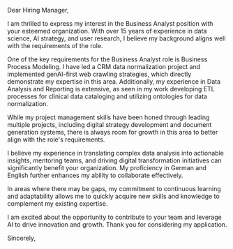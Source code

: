Dear Hiring Manager,

I am thrilled to express my interest in the Business Analyst position with your esteemed organization. With over 15 years of experience in data science, AI strategy, and user research, I believe my background aligns well with the requirements of the role.

One of the key requirements for the Business Analyst role is Business Process Modeling. I have led a CRM data normalization project and implemented genAI-first web crawling strategies, which directly demonstrate my expertise in this area. Additionally, my experience in Data Analysis and Reporting is extensive, as seen in my work developing ETL processes for clinical data cataloging and utilizing ontologies for data normalization.

While my project management skills have been honed through leading multiple projects, including digital strategy development and document generation systems, there is always room for growth in this area to better align with the role's requirements.

I believe my experience in translating complex data analysis into actionable insights, mentoring teams, and driving digital transformation initiatives can significantly benefit your organization. My proficiency in German and English further enhances my ability to collaborate effectively.

In areas where there may be gaps, my commitment to continuous learning and adaptability allows me to quickly acquire new skills and knowledge to complement my existing expertise.

I am excited about the opportunity to contribute to your team and leverage AI to drive innovation and growth. Thank you for considering my application.

Sincerely,